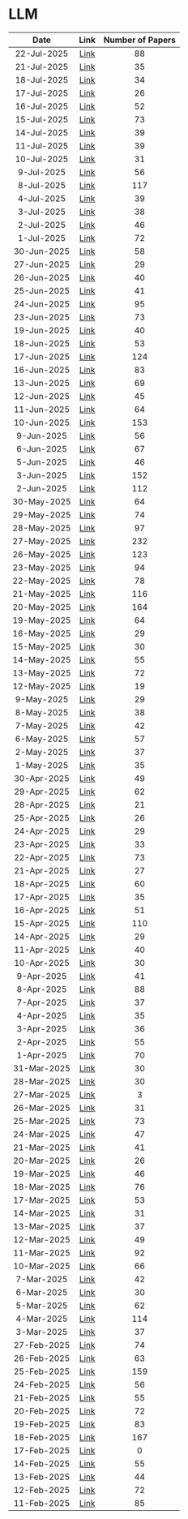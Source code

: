 # LLM

| Date | Link | Number of Papers |
|:----:|:----:|:----------------:|
| 22-Jul-2025 | [Link](https://github.com/KJaebye/EmbodiedAI-Robotics-arXiv-Daily-Reporter/blob/main/22-Jul-2025/topic/LLM_related_papers.md) | 88 |
| 21-Jul-2025 | [Link](https://github.com/KJaebye/EmbodiedAI-Robotics-arXiv-Daily-Reporter/blob/main/21-Jul-2025/topic/LLM_related_papers.md) | 35 |
| 18-Jul-2025 | [Link](https://github.com/KJaebye/EmbodiedAI-Robotics-arXiv-Daily-Reporter/blob/main/18-Jul-2025/topic/LLM_related_papers.md) | 34 |
| 17-Jul-2025 | [Link](https://github.com/KJaebye/EmbodiedAI-Robotics-arXiv-Daily-Reporter/blob/main/17-Jul-2025/topic/LLM_related_papers.md) | 26 |
| 16-Jul-2025 | [Link](https://github.com/KJaebye/EmbodiedAI-Robotics-arXiv-Daily-Reporter/blob/main/16-Jul-2025/topic/LLM_related_papers.md) | 52 |
| 15-Jul-2025 | [Link](https://github.com/KJaebye/EmbodiedAI-Robotics-arXiv-Daily-Reporter/blob/main/15-Jul-2025/topic/LLM_related_papers.md) | 73 |
| 14-Jul-2025 | [Link](https://github.com/KJaebye/EmbodiedAI-Robotics-arXiv-Daily-Reporter/blob/main/14-Jul-2025/topic/LLM_related_papers.md) | 39 |
| 11-Jul-2025 | [Link](https://github.com/KJaebye/EmbodiedAI-Robotics-arXiv-Daily-Reporter/blob/main/11-Jul-2025/topic/LLM_related_papers.md) | 39 |
| 10-Jul-2025 | [Link](https://github.com/KJaebye/EmbodiedAI-Robotics-arXiv-Daily-Reporter/blob/main/10-Jul-2025/topic/LLM_related_papers.md) | 31 |
| 9-Jul-2025 | [Link](https://github.com/KJaebye/EmbodiedAI-Robotics-arXiv-Daily-Reporter/blob/main/9-Jul-2025/topic/LLM_related_papers.md) | 56 |
| 8-Jul-2025 | [Link](https://github.com/KJaebye/EmbodiedAI-Robotics-arXiv-Daily-Reporter/blob/main/8-Jul-2025/topic/LLM_related_papers.md) | 117 |
| 4-Jul-2025 | [Link](https://github.com/KJaebye/EmbodiedAI-Robotics-arXiv-Daily-Reporter/blob/main/4-Jul-2025/topic/LLM_related_papers.md) | 39 |
| 3-Jul-2025 | [Link](https://github.com/KJaebye/EmbodiedAI-Robotics-arXiv-Daily-Reporter/blob/main/3-Jul-2025/topic/LLM_related_papers.md) | 38 |
| 2-Jul-2025 | [Link](https://github.com/KJaebye/EmbodiedAI-Robotics-arXiv-Daily-Reporter/blob/main/2-Jul-2025/topic/LLM_related_papers.md) | 46 |
| 1-Jul-2025 | [Link](https://github.com/KJaebye/EmbodiedAI-Robotics-arXiv-Daily-Reporter/blob/main/1-Jul-2025/topic/LLM_related_papers.md) | 72 |
| 30-Jun-2025 | [Link](https://github.com/KJaebye/EmbodiedAI-Robotics-arXiv-Daily-Reporter/blob/main/30-Jun-2025/topic/LLM_related_papers.md) | 58 |
| 27-Jun-2025 | [Link](https://github.com/KJaebye/EmbodiedAI-Robotics-arXiv-Daily-Reporter/blob/main/27-Jun-2025/topic/LLM_related_papers.md) | 29 |
| 26-Jun-2025 | [Link](https://github.com/KJaebye/EmbodiedAI-Robotics-arXiv-Daily-Reporter/blob/main/26-Jun-2025/topic/LLM_related_papers.md) | 40 |
| 25-Jun-2025 | [Link](https://github.com/KJaebye/EmbodiedAI-Robotics-arXiv-Daily-Reporter/blob/main/25-Jun-2025/topic/LLM_related_papers.md) | 41 |
| 24-Jun-2025 | [Link](https://github.com/KJaebye/EmbodiedAI-Robotics-arXiv-Daily-Reporter/blob/main/24-Jun-2025/topic/LLM_related_papers.md) | 95 |
| 23-Jun-2025 | [Link](https://github.com/KJaebye/EmbodiedAI-Robotics-arXiv-Daily-Reporter/blob/main/23-Jun-2025/topic/LLM_related_papers.md) | 73 |
| 19-Jun-2025 | [Link](https://github.com/KJaebye/EmbodiedAI-Robotics-arXiv-Daily-Reporter/blob/main/19-Jun-2025/topic/LLM_related_papers.md) | 40 |
| 18-Jun-2025 | [Link](https://github.com/KJaebye/EmbodiedAI-Robotics-arXiv-Daily-Reporter/blob/main/18-Jun-2025/topic/LLM_related_papers.md) | 53 |
| 17-Jun-2025 | [Link](https://github.com/KJaebye/EmbodiedAI-Robotics-arXiv-Daily-Reporter/blob/main/17-Jun-2025/topic/LLM_related_papers.md) | 124 |
| 16-Jun-2025 | [Link](https://github.com/KJaebye/EmbodiedAI-Robotics-arXiv-Daily-Reporter/blob/main/16-Jun-2025/topic/LLM_related_papers.md) | 83 |
| 13-Jun-2025 | [Link](https://github.com/KJaebye/EmbodiedAI-Robotics-arXiv-Daily-Reporter/blob/main/13-Jun-2025/topic/LLM_related_papers.md) | 69 |
| 12-Jun-2025 | [Link](https://github.com/KJaebye/EmbodiedAI-Robotics-arXiv-Daily-Reporter/blob/main/12-Jun-2025/topic/LLM_related_papers.md) | 45 |
| 11-Jun-2025 | [Link](https://github.com/KJaebye/EmbodiedAI-Robotics-arXiv-Daily-Reporter/blob/main/11-Jun-2025/topic/LLM_related_papers.md) | 64 |
| 10-Jun-2025 | [Link](https://github.com/KJaebye/EmbodiedAI-Robotics-arXiv-Daily-Reporter/blob/main/10-Jun-2025/topic/LLM_related_papers.md) | 153 |
| 9-Jun-2025 | [Link](https://github.com/KJaebye/EmbodiedAI-Robotics-arXiv-Daily-Reporter/blob/main/9-Jun-2025/topic/LLM_related_papers.md) | 56 |
| 6-Jun-2025 | [Link](https://github.com/KJaebye/EmbodiedAI-Robotics-arXiv-Daily-Reporter/blob/main/6-Jun-2025/topic/LLM_related_papers.md) | 67 |
| 5-Jun-2025 | [Link](https://github.com/KJaebye/EmbodiedAI-Robotics-arXiv-Daily-Reporter/blob/main/5-Jun-2025/topic/LLM_related_papers.md) | 46 |
| 3-Jun-2025 | [Link](https://github.com/KJaebye/EmbodiedAI-Robotics-arXiv-Daily-Reporter/blob/main/3-Jun-2025/topic/LLM_related_papers.md) | 152 |
| 2-Jun-2025 | [Link](https://github.com/KJaebye/EmbodiedAI-Robotics-arXiv-Daily-Reporter/blob/main/2-Jun-2025/topic/LLM_related_papers.md) | 112 |
| 30-May-2025 | [Link](https://github.com/KJaebye/EmbodiedAI-Robotics-arXiv-Daily-Reporter/blob/main/30-May-2025/topic/LLM_related_papers.md) | 64 |
| 29-May-2025 | [Link](https://github.com/KJaebye/EmbodiedAI-Robotics-arXiv-Daily-Reporter/blob/main/29-May-2025/topic/LLM_related_papers.md) | 74 |
| 28-May-2025 | [Link](https://github.com/KJaebye/EmbodiedAI-Robotics-arXiv-Daily-Reporter/blob/main/28-May-2025/topic/LLM_related_papers.md) | 97 |
| 27-May-2025 | [Link](https://github.com/KJaebye/EmbodiedAI-Robotics-arXiv-Daily-Reporter/blob/main/27-May-2025/topic/LLM_related_papers.md) | 232 |
| 26-May-2025 | [Link](https://github.com/KJaebye/EmbodiedAI-Robotics-arXiv-Daily-Reporter/blob/main/26-May-2025/topic/LLM_related_papers.md) | 123 |
| 23-May-2025 | [Link](https://github.com/KJaebye/EmbodiedAI-Robotics-arXiv-Daily-Reporter/blob/main/23-May-2025/topic/LLM_related_papers.md) | 94 |
| 22-May-2025 | [Link](https://github.com/KJaebye/EmbodiedAI-Robotics-arXiv-Daily-Reporter/blob/main/22-May-2025/topic/LLM_related_papers.md) | 78 |
| 21-May-2025 | [Link](https://github.com/KJaebye/EmbodiedAI-Robotics-arXiv-Daily-Reporter/blob/main/21-May-2025/topic/LLM_related_papers.md) | 116 |
| 20-May-2025 | [Link](https://github.com/KJaebye/EmbodiedAI-Robotics-arXiv-Daily-Reporter/blob/main/20-May-2025/topic/LLM_related_papers.md) | 164 |
| 19-May-2025 | [Link](https://github.com/KJaebye/EmbodiedAI-Robotics-arXiv-Daily-Reporter/blob/main/19-May-2025/topic/LLM_related_papers.md) | 64 |
| 16-May-2025 | [Link](https://github.com/KJaebye/EmbodiedAI-Robotics-arXiv-Daily-Reporter/blob/main/16-May-2025/topic/LLM_related_papers.md) | 29 |
| 15-May-2025 | [Link](https://github.com/KJaebye/EmbodiedAI-Robotics-arXiv-Daily-Reporter/blob/main/15-May-2025/topic/LLM_related_papers.md) | 30 |
| 14-May-2025 | [Link](https://github.com/KJaebye/EmbodiedAI-Robotics-arXiv-Daily-Reporter/blob/main/14-May-2025/topic/LLM_related_papers.md) | 55 |
| 13-May-2025 | [Link](https://github.com/KJaebye/EmbodiedAI-Robotics-arXiv-Daily-Reporter/blob/main/13-May-2025/topic/LLM_related_papers.md) | 72 |
| 12-May-2025 | [Link](https://github.com/KJaebye/EmbodiedAI-Robotics-arXiv-Daily-Reporter/blob/main/12-May-2025/topic/LLM_related_papers.md) | 19 |
| 9-May-2025 | [Link](https://github.com/KJaebye/EmbodiedAI-Robotics-arXiv-Daily-Reporter/blob/main/9-May-2025/topic/LLM_related_papers.md) | 29 |
| 8-May-2025 | [Link](https://github.com/KJaebye/EmbodiedAI-Robotics-arXiv-Daily-Reporter/blob/main/8-May-2025/topic/LLM_related_papers.md) | 38 |
| 7-May-2025 | [Link](https://github.com/KJaebye/EmbodiedAI-Robotics-arXiv-Daily-Reporter/blob/main/7-May-2025/topic/LLM_related_papers.md) | 42 |
| 6-May-2025 | [Link](https://github.com/KJaebye/EmbodiedAI-Robotics-arXiv-Daily-Reporter/blob/main/6-May-2025/topic/LLM_related_papers.md) | 57 |
| 2-May-2025 | [Link](https://github.com/KJaebye/EmbodiedAI-Robotics-arXiv-Daily-Reporter/blob/main/2-May-2025/topic/LLM_related_papers.md) | 37 |
| 1-May-2025 | [Link](https://github.com/KJaebye/EmbodiedAI-Robotics-arXiv-Daily-Reporter/blob/main/1-May-2025/topic/LLM_related_papers.md) | 35 |
| 30-Apr-2025 | [Link](https://github.com/KJaebye/EmbodiedAI-Robotics-arXiv-Daily-Reporter/blob/main/30-Apr-2025/topic/LLM_related_papers.md) | 49 |
| 29-Apr-2025 | [Link](https://github.com/KJaebye/EmbodiedAI-Robotics-arXiv-Daily-Reporter/blob/main/29-Apr-2025/topic/LLM_related_papers.md) | 62 |
| 28-Apr-2025 | [Link](https://github.com/KJaebye/EmbodiedAI-Robotics-arXiv-Daily-Reporter/blob/main/28-Apr-2025/topic/LLM_related_papers.md) | 21 |
| 25-Apr-2025 | [Link](https://github.com/KJaebye/EmbodiedAI-Robotics-arXiv-Daily-Reporter/blob/main/25-Apr-2025/topic/LLM_related_papers.md) | 26 |
| 24-Apr-2025 | [Link](https://github.com/KJaebye/EmbodiedAI-Robotics-arXiv-Daily-Reporter/blob/main/24-Apr-2025/topic/LLM_related_papers.md) | 29 |
| 23-Apr-2025 | [Link](https://github.com/KJaebye/EmbodiedAI-Robotics-arXiv-Daily-Reporter/blob/main/23-Apr-2025/topic/LLM_related_papers.md) | 33 |
| 22-Apr-2025 | [Link](https://github.com/KJaebye/EmbodiedAI-Robotics-arXiv-Daily-Reporter/blob/main/22-Apr-2025/topic/LLM_related_papers.md) | 73 |
| 21-Apr-2025 | [Link](https://github.com/KJaebye/EmbodiedAI-Robotics-arXiv-Daily-Reporter/blob/main/21-Apr-2025/topic/LLM_related_papers.md) | 27 |
| 18-Apr-2025 | [Link](https://github.com/KJaebye/EmbodiedAI-Robotics-arXiv-Daily-Reporter/blob/main/18-Apr-2025/topic/LLM_related_papers.md) | 60 |
| 17-Apr-2025 | [Link](https://github.com/KJaebye/EmbodiedAI-Robotics-arXiv-Daily-Reporter/blob/main/17-Apr-2025/topic/LLM_related_papers.md) | 35 |
| 16-Apr-2025 | [Link](https://github.com/KJaebye/EmbodiedAI-Robotics-arXiv-Daily-Reporter/blob/main/16-Apr-2025/topic/LLM_related_papers.md) | 51 |
| 15-Apr-2025 | [Link](https://github.com/KJaebye/EmbodiedAI-Robotics-arXiv-Daily-Reporter/blob/main/15-Apr-2025/topic/LLM_related_papers.md) | 110 |
| 14-Apr-2025 | [Link](https://github.com/KJaebye/EmbodiedAI-Robotics-arXiv-Daily-Reporter/blob/main/14-Apr-2025/topic/LLM_related_papers.md) | 29 |
| 11-Apr-2025 | [Link](https://github.com/KJaebye/EmbodiedAI-Robotics-arXiv-Daily-Reporter/blob/main/11-Apr-2025/topic/LLM_related_papers.md) | 40 |
| 10-Apr-2025 | [Link](https://github.com/KJaebye/EmbodiedAI-Robotics-arXiv-Daily-Reporter/blob/main/10-Apr-2025/topic/LLM_related_papers.md) | 30 |
| 9-Apr-2025 | [Link](https://github.com/KJaebye/EmbodiedAI-Robotics-arXiv-Daily-Reporter/blob/main/9-Apr-2025/topic/LLM_related_papers.md) | 41 |
| 8-Apr-2025 | [Link](https://github.com/KJaebye/EmbodiedAI-Robotics-arXiv-Daily-Reporter/blob/main/8-Apr-2025/topic/LLM_related_papers.md) | 88 |
| 7-Apr-2025 | [Link](https://github.com/KJaebye/EmbodiedAI-Robotics-arXiv-Daily-Reporter/blob/main/7-Apr-2025/topic/LLM_related_papers.md) | 37 |
| 4-Apr-2025 | [Link](https://github.com/KJaebye/EmbodiedAI-Robotics-arXiv-Daily-Reporter/blob/main/4-Apr-2025/topic/LLM_related_papers.md) | 35 |
| 3-Apr-2025 | [Link](https://github.com/KJaebye/EmbodiedAI-Robotics-arXiv-Daily-Reporter/blob/main/3-Apr-2025/topic/LLM_related_papers.md) | 36 |
| 2-Apr-2025 | [Link](https://github.com/KJaebye/EmbodiedAI-Robotics-arXiv-Daily-Reporter/blob/main/2-Apr-2025/topic/LLM_related_papers.md) | 55 |
| 1-Apr-2025 | [Link](https://github.com/KJaebye/EmbodiedAI-Robotics-arXiv-Daily-Reporter/blob/main/1-Apr-2025/topic/LLM_related_papers.md) | 70 |
| 31-Mar-2025 | [Link](https://github.com/KJaebye/EmbodiedAI-Robotics-arXiv-Daily-Reporter/blob/main/31-Mar-2025/topic/LLM_related_papers.md) | 30 |
| 28-Mar-2025 | [Link](https://github.com/KJaebye/EmbodiedAI-Robotics-arXiv-Daily-Reporter/blob/main/28-Mar-2025/topic/LLM_related_papers.md) | 30 |
| 27-Mar-2025 | [Link](https://github.com/KJaebye/EmbodiedAI-Robotics-arXiv-Daily-Reporter/blob/main/27-Mar-2025/topic/LLM_related_papers.md) | 3 |
| 26-Mar-2025 | [Link](https://github.com/KJaebye/EmbodiedAI-Robotics-arXiv-Daily-Reporter/blob/main/26-Mar-2025/topic/LLM_related_papers.md) | 31 |
| 25-Mar-2025 | [Link](https://github.com/KJaebye/EmbodiedAI-Robotics-arXiv-Daily-Reporter/blob/main/25-Mar-2025/topic/LLM_related_papers.md) | 73 |
| 24-Mar-2025 | [Link](https://github.com/KJaebye/EmbodiedAI-Robotics-arXiv-Daily-Reporter/blob/main/24-Mar-2025/topic/LLM_related_papers.md) | 47 |
| 21-Mar-2025 | [Link](https://github.com/KJaebye/EmbodiedAI-Robotics-arXiv-Daily-Reporter/blob/main/21-Mar-2025/topic/LLM_related_papers.md) | 41 |
| 20-Mar-2025 | [Link](https://github.com/KJaebye/EmbodiedAI-Robotics-arXiv-Daily-Reporter/blob/main/20-Mar-2025/topic/LLM_related_papers.md) | 26 |
| 19-Mar-2025 | [Link](https://github.com/KJaebye/EmbodiedAI-Robotics-arXiv-Daily-Reporter/blob/main/19-Mar-2025/topic/LLM_related_papers.md) | 46 |
| 18-Mar-2025 | [Link](https://github.com/KJaebye/EmbodiedAI-Robotics-arXiv-Daily-Reporter/blob/main/18-Mar-2025/topic/LLM_related_papers.md) | 76 |
| 17-Mar-2025 | [Link](https://github.com/KJaebye/EmbodiedAI-Robotics-arXiv-Daily-Reporter/blob/main/17-Mar-2025/topic/LLM_related_papers.md) | 53 |
| 14-Mar-2025 | [Link](https://github.com/KJaebye/EmbodiedAI-Robotics-arXiv-Daily-Reporter/blob/main/14-Mar-2025/topic/LLM_related_papers.md) | 31 |
| 13-Mar-2025 | [Link](https://github.com/KJaebye/EmbodiedAI-Robotics-arXiv-Daily-Reporter/blob/main/13-Mar-2025/topic/LLM_related_papers.md) | 37 |
| 12-Mar-2025 | [Link](https://github.com/KJaebye/EmbodiedAI-Robotics-arXiv-Daily-Reporter/blob/main/12-Mar-2025/topic/LLM_related_papers.md) | 49 |
| 11-Mar-2025 | [Link](https://github.com/KJaebye/EmbodiedAI-Robotics-arXiv-Daily-Reporter/blob/main/11-Mar-2025/topic/LLM_related_papers.md) | 92 |
| 10-Mar-2025 | [Link](https://github.com/KJaebye/EmbodiedAI-Robotics-arXiv-Daily-Reporter/blob/main/10-Mar-2025/topic/LLM_related_papers.md) | 66 |
| 7-Mar-2025 | [Link](https://github.com/KJaebye/EmbodiedAI-Robotics-arXiv-Daily-Reporter/blob/main/7-Mar-2025/topic/LLM_related_papers.md) | 42 |
| 6-Mar-2025 | [Link](https://github.com/KJaebye/EmbodiedAI-Robotics-arXiv-Daily-Reporter/blob/main/6-Mar-2025/topic/LLM_related_papers.md) | 30 |
| 5-Mar-2025 | [Link](https://github.com/KJaebye/EmbodiedAI-Robotics-arXiv-Daily-Reporter/blob/main/5-Mar-2025/topic/LLM_related_papers.md) | 62 |
| 4-Mar-2025 | [Link](https://github.com/KJaebye/EmbodiedAI-Robotics-arXiv-Daily-Reporter/blob/main/4-Mar-2025/topic/LLM_related_papers.md) | 114 |
| 3-Mar-2025 | [Link](https://github.com/KJaebye/EmbodiedAI-Robotics-arXiv-Daily-Reporter/blob/main/3-Mar-2025/topic/LLM_related_papers.md) | 37 |
| 27-Feb-2025 | [Link](https://github.com/KJaebye/EmbodiedAI-Robotics-arXiv-Daily-Reporter/blob/main/27-Feb-2025/topic/LLM_related_papers.md) | 74 |
| 26-Feb-2025 | [Link](https://github.com/KJaebye/EmbodiedAI-Robotics-arXiv-Daily-Reporter/blob/main/26-Feb-2025/topic/LLM_related_papers.md) | 63 |
| 25-Feb-2025 | [Link](https://github.com/KJaebye/EmbodiedAI-Robotics-arXiv-Daily-Reporter/blob/main/25-Feb-2025/topic/LLM_related_papers.md) | 159 |
| 24-Feb-2025 | [Link](https://github.com/KJaebye/EmbodiedAI-Robotics-arXiv-Daily-Reporter/blob/main/24-Feb-2025/topic/LLM_related_papers.md) | 56 |
| 21-Feb-2025 | [Link](https://github.com/KJaebye/EmbodiedAI-Robotics-arXiv-Daily-Reporter/blob/main/21-Feb-2025/topic/LLM_related_papers.md) | 55 |
| 20-Feb-2025 | [Link](https://github.com/KJaebye/EmbodiedAI-Robotics-arXiv-Daily-Reporter/blob/main/20-Feb-2025/topic/LLM_related_papers.md) | 72 |
| 19-Feb-2025 | [Link](https://github.com/KJaebye/EmbodiedAI-Robotics-arXiv-Daily-Reporter/blob/main/19-Feb-2025/topic/LLM_related_papers.md) | 83 |
| 18-Feb-2025 | [Link](https://github.com/KJaebye/EmbodiedAI-Robotics-arXiv-Daily-Reporter/blob/main/18-Feb-2025/topic/LLM_related_papers.md) | 167 |
| 17-Feb-2025 | [Link](https://github.com/KJaebye/EmbodiedAI-Robotics-arXiv-Daily-Reporter/blob/main/17-Feb-2025/topic/LLM_related_papers.md) | 0 |
| 14-Feb-2025 | [Link](https://github.com/KJaebye/EmbodiedAI-Robotics-arXiv-Daily-Reporter/blob/main/14-Feb-2025/topic/LLM_related_papers.md) | 55 |
| 13-Feb-2025 | [Link](https://github.com/KJaebye/EmbodiedAI-Robotics-arXiv-Daily-Reporter/blob/main/13-Feb-2025/topic/LLM_related_papers.md) | 44 |
| 12-Feb-2025 | [Link](https://github.com/KJaebye/EmbodiedAI-Robotics-arXiv-Daily-Reporter/blob/main/12-Feb-2025/topic/LLM_related_papers.md) | 72 |
| 11-Feb-2025 | [Link](https://github.com/KJaebye/EmbodiedAI-Robotics-arXiv-Daily-Reporter/blob/main/11-Feb-2025/topic/LLM_related_papers.md) | 85 |
